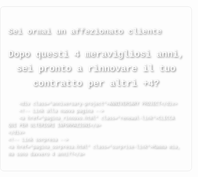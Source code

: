 <!-- <!DOCTYPE html> --!>
<html lang="it">
<head>
    <meta charset="UTF-8">
    <meta name="viewport" content="width=device-width, initial-scale=1.0">
    <meta http-equiv="Content-Language" content="it">
    <title>La tua Pagina Web con Sfondo Indie</title>
    <style>
        /* Imposta l'immagine come sfondo */
        body {
            background-image: url('IMM036.JPG'); /* Changed background image */
            background-size: cover;
            background-position: center;
            font-family: 'Courier New', monospace;
            color: #fff; /* Changed text color to white for better contrast */
            text-shadow: 2px 2px 4px rgba(0,0,0,0.5); /* Added text shadow for better visibility */
            line-height: 1.6;
            margin: 0; /* Rimuove i margini di default */
            padding: 0; /* Rimuove i padding di default */
        }
        /* Stili per l'intestazione */
        header {
            display: none; /* Removed the header with blue background */
        }
        /* Stili per il contenitore principale */
        .container {
            max-width: 800px;
            margin: 20px auto;
            padding: 20px;
            background-color: transparent; /* Removed the blue background */
            border-radius: 10px;
            border: 1px solid rgba(0, 0, 0, 0.1);
            box-shadow: 0 0 10px rgba(255, 255, 255, 0.3);
        }
        /* Stili per l'elemento video */
        .container video {
            display: none; /* Nascondi il video per impostazione predefinita */
        }
        /* Stili per l'immagine GIF */
        .container img {
            width: 100%; /* Imposta la larghezza dell'immagine GIF al 100% del contenitore */
            height: auto; /* Imposta l'altezza automatica per mantenere le proporzioni */
        }
        /* Stili per il paragrafo */
        .container p {
            font-size: 1.2rem; /* Aumenta la dimensione del testo */
            font-weight: bold; /* Rendi il testo in grassetto */
            text-align: center; /* Centra il testo */
        }
        footer {
            display: none; /* Removed the footer */
        }
        /* Stili per il link di rinnovo */
        .renewal-link {
            display: block; /* Rendi il link un blocco per occupare l'intera larghezza del contenitore */
            text-align: center; /* Centra il link */
            margin-top: 20px; /* Aggiungi spazio sopra il link */
            text-decoration: none; /* Rimuovi la sottolineatura predefinita */
            color: #fff; /* Colore del testo del link */
            font-weight: bold; /* Rendi il testo del link in grassetto */
            font-size: 1.2rem; /* Dimensione del testo del link */
        }
        /* Stili per il link divertente */
        .surprise-link {
            position: absolute; /* Posizionamento assoluto */
            top: 20px; /* Distanza dall'alto */
            left: 20px; /* Distanza da sinistra */
            width: 120px; /* Larghezza del cerchio */
            height: 120px; /* Altezza del cerchio */
            background-color: rgba(0, 123, 255, 0.7); /* Colore di sfondo azzurro semi-trasparente */
            color: #000; /* Colore del testo */
            border-radius: 50%; /* Rende il link circolare */
            display: flex; /* Usa flexbox per centrare il testo */
            align-items: center; /* Centra il testo verticalmente */
            justify-content: center; /* Centra il testo orizzontalmente */
            text-align: center; /* Centra il testo */
            text-decoration: none; /* Rimuovi la sottolineatura */
            font-family: Verdana, sans-serif; /* Font Verdana */
            font-weight: bold; /* Rendi il testo in grassetto */
            font-size: 0.8rem; /* Dimensione del testo */
            text-transform: uppercase; /* Testo maiuscolo */
            padding: 10px; /* Padding interno per il testo */
            box-shadow: 0 0 10px rgba(0, 0, 0, 0.5); /* Ombra del box */
            z-index: 1000; /* Assicura che il link sia in cima */
        }
        /* Stili per "ANNIVERSARY PROJECT" */
        .anniversary-project {
            font-family: 'Segoe Script', cursive;
            font-size: 2rem;
            text-align: center;
            margin-top: 20px;
            color: #fff; /* Colore del testo */
        }
    </style>
</head>
<body>
    <div class="container">
        <h2>Sei ormai un affezionato cliente</h2>
        <p style="font-size: 1.5rem;">Dopo questi 4 meravigliosi anni, sei pronto a rinnovare il tuo contratto per altri +4?</p>
        <!-- Testo "ANNIVERSARY PROJECT" -->
        <div class="anniversary-project">ANNIVERSARY PROJECT</div>
        <!-- Link alla nuova pagina -->
        <a href="pagina_rinnovo.html" class="renewal-link">CLICCA QUI PER ULTERIORI INFORMAZIONI</a>
    </div>
    <!-- Link sorpresa -->
    <a href="pagina_sorpresa.html" class="surprise-link">Mamma mia, ma sono davvero 4 anni??</a>
</body>
</html>
